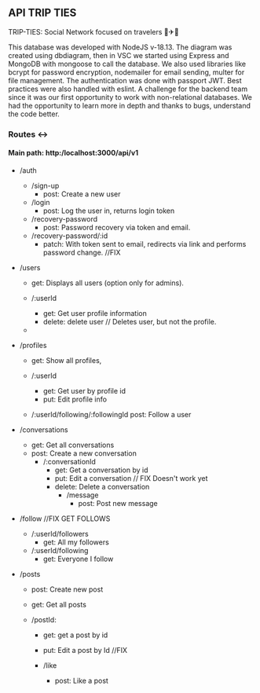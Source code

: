 ## API TRIP TIES
TRIP-TIES: Social Network focused on travelers 🚗✈🚢 

This database was developed with NodeJS v-18.13. The diagram was created using dbdiagram, then in VSC we started using Express and MongoDB with mongoose to call the database. We also used libraries like bcrypt for password encryption, nodemailer for email sending, multer for file management. The authentication was done with passport JWT. Best practices were also handled with eslint. A challenge for the backend team since it was our first opportunity to work with non-relational databases. We had the opportunity to learn more in depth and thanks to bugs, understand the code better. 


### Routes ↔

#### Main path: http:/localhost:3000/api/v1

- /auth
    - /sign-up
        - post: Create a new user
    - /login
        - post: Log the user in, returns login token
    - /recovery-password
        - post: Password recovery via token and email. 
    - /recovery-password/:id
        - patch: With token sent to email, redirects via link and performs password change. //FIX

- /users
    - get: Displays all users (option only for admins).

    - /:userId
        - get: Get user profile information
        - delete: delete user // Deletes user, but not the profile.

    - 
- /profiles 
    - get: Show all profiles,

    - /:userId 
        - get: Get user by profile id
        - put: Edit profile info

    - /:userId/following/:followingId
        post: Follow a user
 

- /conversations
    - get: Get all conversations
    - post: Create a new conversation 
        - /:conversationId
            - get: Get a conversation by id
            - put: Edit a conversation // FIX Doesn't work yet
            - delete: Delete a conversation 
                - /message
                    - post: Post new message 

- /follow //FIX GET FOLLOWS
    - /:userId/followers  
        - get: All my followers
    - /:userId/following
        - get: Everyone I follow 


- /posts
    - post: Create new post
    - get: Get all posts
    
    - /postId: 
        - get: get a post by id
        - put: Edit a post by Id //FIX
        
        - /like
            - post: Like a post